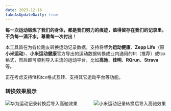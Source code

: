 ```yaml
---
date: 2023-12-16
fakeAsUpdateDaily: true
---
```


**每一次运动锻炼了我们的身体，都是我们努力的痕迹，值得留存在我们的记录里。不负每一滴汗水，尊重每一次付出！**

本工具旨在为各位跑友转换运动记录数据，支持将**华为运动健康**、**Zepp Life**（原**小米运动**）、**小米运动健康**官方导出的运动数据转换成业内通用的fit（推荐）或tcx格式，然后即可顺利导入主流的运动平台，比如**高驰**、**佳明**、**RQrun**、**Strava**等。

正在考虑支持fit和tcx格式互转、支持其它运动平台等功能。

### 转换效果展示

<div style="display: flex; justify-content: space-between">
    <div style="width: 45%; margin-right: 1%">
        <img src="/huawei_coros.jpeg"
                     title="华为运动记录转换后导入高驰效果" alt="华为运动记录转换后导入高驰效果"/>
    </div>
    <div style="width: 45%; margin-left: 1%">
        <img src="/zepp_coros.jpeg"
                     title="小米运动记录转换后导入高驰效果" alt="小米运动记录转换后导入高驰效果"/>
    </div>
</div>
